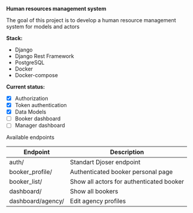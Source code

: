 **Human resources management system**

The goal of this project is to develop a human resource management system
 for models and actors

**Stack:**
- Django
- Django Rest Framework
- PostgreSQL
- Docker
- Docker-compose

**Current status:**
- [X] Authorization
- [X] Token authentication
- [X] Data Models
- [ ] Booker dashboard
- [ ] Manager dashboard

Available endpoints

|       Endpoint  |  Description               |
| ----------------| -------                    |
| auth/                  |Standart Djoser endpoint |
| booker_profile/        |Authenticated booker personal page|
| booker_list/           | Show all actors for authenticated booker|
| dashboard/             | Show all bookers|
| dashboard/agency/<pk>  | Edit agency profiles|